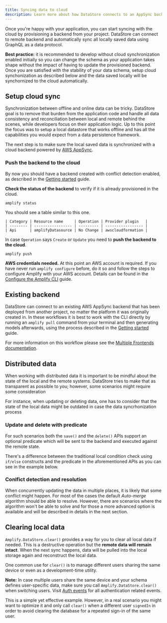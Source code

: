 ```yaml
---
title: Syncing data to cloud
description: Learn more about how DataStore connects to an AppSync backend and automatically syncs all locally saved data using GraphQL.
---
```


Once you're happy with your application, you can start syncing with the cloud by provisioning a backend from your project. DataStore can connect to remote backend and automatically sync all locally saved data using GraphQL as a data protocol.

<amplify-callout>

**Best practice:** it is recommended to develop without cloud synchronization enabled initially so you can change the schema as your application takes shape without the impact of having to update the provisioned backend. Once you are satisfied with the stability of your data schema, setup cloud synchonization as described below and the data saved locally will be synchornized to the cloud automatically.

</amplify-callout>

## Setup cloud sync

Synchronization between offline and online data can be tricky. DataStore goal is to remove that burden from the application code and handle all data consistency and reconciliation between local and remote behind the scenes, while developers focus on their application logic. Up to this point the focus was to setup a local datastore that works offline and has all the capabilities you would expect from a data persistence framework.

The next step is to make sure the local saved data is synchronized with a cloud backend powered by [AWS AppSync](https://aws.amazon.com/appsync/).

<inline-fragment platform="ios" src="~/lib/datastore/fragments/ios/sync/10-installPlugin.md"></inline-fragment>
<inline-fragment platform="android" src="~/lib/datastore/fragments/android/sync/10-installPlugin.md"></inline-fragment>

### Push the backend to the cloud

By now you should have a backend created with conflict detection enabled, as described in the [Getting started](~/lib/datastore/getting-started.md) guide.

**Check the status of the backend** to verify if it is already provisioned in the cloud.

```console
amplify status
```

You should see a table similar to this one.

```plain
| Category | Resource name     | Operation | Provider plugin   |
| -------- | ----------------- | --------- | ----------------- |
| Api      | amplifyDatasource | No Change | awscloudformation |
```

In case `Operation` says `Create` or `Update` you need to **push the backend to the cloud**.

```console
amplify push
```

<amplify-callout warning>

**AWS credentials needed.** At this point an AWS account is required. If you have never run `amplify configure` before, do it so and follow the steps to configure Amplify with your AWS account. Details can be found in the [Configure the Amplify CLI](~/cli/start/install.md#configure-the-amplify-cli) guide.

</amplify-callout>

## Existing backend

DataStore can connect to an existing AWS AppSync backend that has been deployed from another project, no matter the platform it was originally created in. In these workflows it is best to work with the CLI directly by running an `amplify pull` command from your terminal and then generating models afterwards, using the process described in the [Getting started](~/lib/datastore/getting-started.md#idiomatic-persistence-models) guide.

For more information on this workflow please see the [Multiple Frontends documentation](~/cli/teams/multi-frontend.md).

## Distributed data

When working with distributed data it is important to be mindful about the state of the local and the remote systems. DataStore tries to make that as transparent as possible to you; however, some scenarios might require some consideration

For instance, when updating or deleting data, one has to consider that the state of the local data might be outdated in case the data syncrhonization process 

### Update and delete with predicate

For such scenarios both the `save()` and the `delete()` APIs support an optional predicate which will be sent to the backend and executed against the remote state.

<inline-fragment platform="js" src="~/lib/datastore/fragments/js/sync/20-savePredicate.md"></inline-fragment>
<inline-fragment platform="ios" src="~/lib/datastore/fragments/ios/sync/20-savePredicate.md"></inline-fragment>
<inline-fragment platform="android" src="~/lib/datastore/fragments/android/sync/20-savePredicate.md"></inline-fragment>

There's a difference between the traditional local condition check using `if/else` constructs and the predicate in the aforementioned APIs as you can see in the example below.

<inline-fragment platform="js" src="~/lib/datastore/fragments/js/sync/30-savePredicateComparison.md"></inline-fragment>
<inline-fragment platform="ios" src="~/lib/datastore/fragments/ios/sync/30-savePredicateComparison.md"></inline-fragment>
<inline-fragment platform="android" src="~/lib/datastore/fragments/android/sync/30-savePredicateComparison.md"></inline-fragment>

### Conlfict detection and resolution

When concurrently updating the data in multiple places, it is likely that some conflict might happen. For most of the cases the default *Auto-merge* algorithm should be able to resolve. However, there are scenarios where the algorithm won't be able to solve and for those a more advanced option is available and will be described in details in the next section.

## Clearing local data

`Amplify.DataStore.clear()` provides a way for you to clear all local data if needed. This is a destructive operation but the **remote data will remain intact**. When the next sync happens, data will be pulled into the local storage again and reconstruct the local data.

One common use for `clear()` is to manage different users sharing the same device or even as a development-time utility.

<amplify-callout warning>

**Note:** In case multiple users share the same device and your schema defines user-specific data, make sure you call `Amplify.DataStore.clear()` when switching users. Visit [Auth events](~/lib/auth/auth-events.md) for all authentication related events.

</amplify-callout>

<inline-fragment platform="js" src="~/lib/datastore/fragments/js/sync/40-clear.md"></inline-fragment>
<inline-fragment platform="ios" src="~/lib/datastore/fragments/ios/sync/40-clear.md"></inline-fragment>
<inline-fragment platform="android" src="~/lib/datastore/fragments/android/sync/40-clear.md"></inline-fragment>

This is a simple yet effective example. However, in a real scenario you might want to optimize it and only call `clear()` when a different user `signedIn` in order to avoid clearing the database for a repeated sign-in of the same user.
